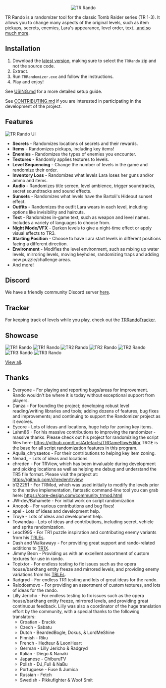 <p align="center">
   <img alt="TR Rando" src="Resources/randomizerlogo.png"/>
</p>

TR Rando is a randomizer tool for the classic Tomb Raider series (TR 1-3). It allows you to change many aspects of the
original levels, such as item pickups, secrets, enemies, Lara's appearance, level order, text...[and so much more](#features).

## Installation

1. Download the [latest version](https://github.com/LostArtefacts/TR-Rando/releases/latest), making sure to select the `TRRando` zip and not the source code.
2. Extract.
3. Run `TRRandomizer.exe` and follow the instructions.
4. Play and enjoy!

See [USING.md](USING.md) for a more detailed setup guide.

See [CONTRIBUTING.md](CONTRIBUTING.md) if you are interested in participating in the development of the project.

## Features
![TR Rando UI](Resources/UI.png)

* **Secrets** - Randomizes locations of secrets and their rewards.
* **Items** - Randomizes pickups, including key items!
* **Enemies** - Randomizes the types of enemies you encounter.
* **Textures** - Randomly applies textures to levels.
* **Level Sequencing** - Change the number of levels in the game and randomize their order.
* **Inventory Loss** - Randomizes what levels Lara loses her guns and/or ammo and items.
* **Audio** - Randomizes title screen, level ambience, trigger soundtracks, secret soundtracks and sound effects.
* **Sunsets** - Randomizes what levels have the Bartoli's Hideout sunset effect.
* **Outfits** - Randomizes the outfit Lara wears in each level, including options like invisibility and haircuts.
* **Text** - Randomizes in-game text, such as weapon and level names. Includes a variety of languages to choose from.
* **Night Mode/VFX** - Darken levels to give a night-time effect or apply visual effects to TR3.
* **Starting Position** - Choose to have Lara start levels in different positions facing a different direction.
* **Environment** - Modifies the level environment, such as mixing up water levels, mirroring levels, moving keyholes, randomizing traps and adding new puzzle/challenge areas.
* And more!

## Discord
We have a friendly community Discord server [here](https://discord.gg/f4bUqwgcCN).

## Tracker
For keeping track of levels while you play, check out the [TRRandoTracker](https://github.com/LostArtefacts/TRRandoTracker).

## Showcase
![TR1 Rando](Resources/Screenshots/Compressed/TR1_3.jpg)
![TR1 Rando](Resources/Screenshots/Compressed/TR1_4.jpg)
![TR2 Rando](Resources/Screenshots/Compressed/TR2_1.jpg)
![TR2 Rando](Resources/Screenshots/Compressed/TR2_4.jpg)
![TR2 Rando](Resources/Screenshots/Compressed/TR2_5.jpg)
![TR3 Rando](Resources/Screenshots/Compressed/TR3_2.jpg)
![TR3 Rando](Resources/Screenshots/Compressed/TR3_3.jpg)

[View all](Resources/Screenshots).

## Thanks
* Everyone - For playing and reporting bugs/areas for improvement. Rando wouldn't be where it is today without exceptional support from players.
* Danza - For founding the project; developing robust level reading/writing libraries and tools; adding dozens of features, bug fixes and improvements; and continuing to support the Randomizer project as it evolves.
* Eycore - Lots of ideas and locations, huge help for zoning key items.
* Lahm86 - For his massive contributions to improving the randomizer - massive thanks. Please check out his project for randomizing the script files here: https://github.com/LostArtefacts/TRGameflowEditor TRGE is the base for all script randomization features in this program.
* Aquila_chrysaetos - For their contributions to helping key item zoning.
* Nenad_ - Lots of ideas and locations
* chreden - For TRView, which has been invaluable during development and picking locations as well as helping me debug and understand the TR5 file format. Please visit the project at: https://github.com/chreden/trview
* b122251 - For TRMod, which was used initially to modify the levels prior to the native implementation, fantastic command-line tool you can grab here: https://core-design.com/community_trmod.html
* JW-dev/Bahamete - For initial work on script randomization
* Anopob - For various contributions and bug fixes!
* apel - Lots of ideas and development help.
* Trxye - Lots of ideas and development help.
* Towandaa - Lots of ideas and contributions, including secret, vehicle and sprite randomization.
* Leoc1995 - For TR1 puzzle inspiration and contributing enemy variants from his [TRLEs](https://trcustoms.org/users/854).
* Dash and Walkawayy - For providing great support and rando-related additions to [TR1X](https://github.com/LostArtefacts/TR1X).
* Jimmy Beon - Providing us with an excellent assortment of custom textures for use in rando.
* Topixtor - For endless testing to fix issues such as the opera house/barkhang entity freeze and mirrored levels, and providing enemy variations from his [TRLEs](https://trcustoms.org/users/927).
* Radgryd - For endless TR1 testing and lots of great ideas for the rando.
* Ralodosmovo - For providing an assortment of custom textures, and lots of ideas for the rando.
* Lilly Jericho - For endless testing to fix issues such as the opera house/barkhang entity freeze, mirrored levels, and providing great continuous feedback. Lilly was also a coordinator of the huge translation effort by the community, with a special thanks to the following translators:
    * Croatian - Erackk
    * Czech - Sabatu
    * Dutch - BeardedBogle, Dokus, & LordMeShine
    * Finnish - Riku
    * French - Hedteur & LeonHeart
    * German - Lilly Jericho & Radgryd
    * Italian - Diego & Nanaki
    * Japanese - ChiburuTV
    * Polish - DJ_Full & NaBu
    * Portuguese - Fuse & Jumica
    * Russian - Fetch
    * Swedish - Pikkufighter & Woof Smit
